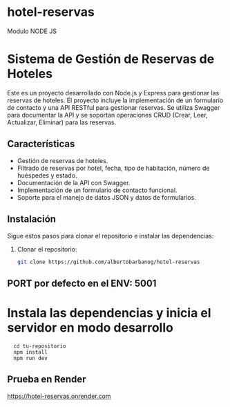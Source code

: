 # hotel-reservas

Modulo NODE JS

# Sistema de Gestión de Reservas de Hoteles

Este es un proyecto desarrollado con Node.js y Express para gestionar las reservas de hoteles. El proyecto incluye la implementación de un formulario de contacto y una API RESTful para gestionar reservas. Se utiliza Swagger para documentar la API y se soportan operaciones CRUD (Crear, Leer, Actualizar, Eliminar) para las reservas.

## Características

- Gestión de reservas de hoteles.
- Filtrado de reservas por hotel, fecha, tipo de habitación, número de huéspedes y estado.
- Documentación de la API con Swagger.
- Implementación de un formulario de contacto funcional.
- Soporte para el manejo de datos JSON y datos de formularios.

## Instalación

Sigue estos pasos para clonar el repositorio e instalar las dependencias:

1. Clonar el repositorio:
   ```bash
   git clone https://github.com/albertobarbanog/hotel-reservas
   ```

## PORT por defecto en el ENV: 5001

# Instala las dependencias y inicia el servidor en modo desarrollo

      cd tu-repositorio
      npm install
      npm run dev

## Prueba en Render

https://hotel-reservas.onrender.com

#
